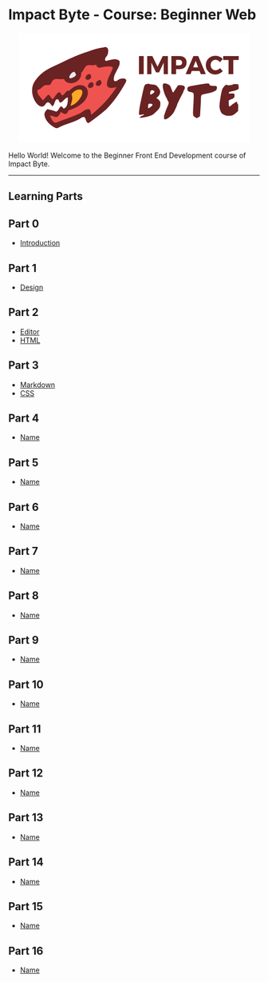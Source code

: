 # Impact Byte - Course: Beginner Web

<p style="text-align:center;">
  <img src="assets/impactbyte-logo.png">
</p>

Hello World! Welcome to the Beginner Front End Development course of Impact Byte.

---

## Learning Parts

## Part 0

- [Introduction](../modules/introduction/README.md)

## Part 1

- [Design](../modules/design-1/README.md)

## Part 2

- [Editor](../modules/editor-1/README.md)
- [HTML](../modules/html-1/README.md)

## Part 3

- [Markdown](../modules/markdown-1/README.md)
- [CSS](../modules/css-1/README.md)

## Part 4

- [Name](../modules/name-0/README.md)

## Part 5

- [Name](../modules/name-0/README.md)

## Part 6

- [Name](../modules/name-0/README.md)

## Part 7

- [Name](../modules/name-0/README.md)

## Part 8

- [Name](../modules/name-0/README.md)

## Part 9

- [Name](../modules/name-0/README.md)

## Part 10

- [Name](../modules/name-0/README.md)

## Part 11

- [Name](../modules/name-0/README.md)

## Part 12

- [Name](../modules/name-0/README.md)

## Part 13

- [Name](../modules/name-0/README.md)

## Part 14

- [Name](../modules/name-0/README.md)

## Part 15

- [Name](../modules/name-0/README.md)

## Part 16

- [Name](../modules/name-0/README.md)
